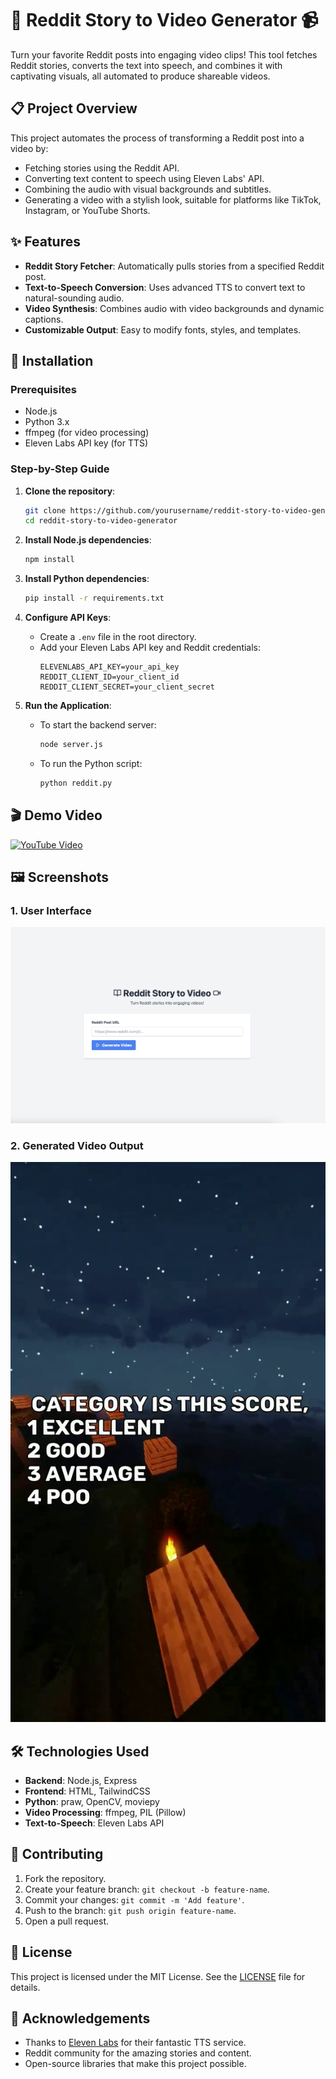 # 🚀 Reddit Story to Video Generator 📹

Turn your favorite Reddit posts into engaging video clips! This tool fetches Reddit stories, converts the text into speech, and combines it with captivating visuals, all automated to produce shareable videos.


## 📋 Project Overview

This project automates the process of transforming a Reddit post into a video by:
- Fetching stories using the Reddit API.
- Converting text content to speech using Eleven Labs' API.
- Combining the audio with visual backgrounds and subtitles.
- Generating a video with a stylish look, suitable for platforms like TikTok, Instagram, or YouTube Shorts.

## ✨ Features

- **Reddit Story Fetcher**: Automatically pulls stories from a specified Reddit post.
- **Text-to-Speech Conversion**: Uses advanced TTS to convert text to natural-sounding audio.
- **Video Synthesis**: Combines audio with video backgrounds and dynamic captions.
- **Customizable Output**: Easy to modify fonts, styles, and templates.

## 🔧 Installation

### Prerequisites

- Node.js
- Python 3.x
- ffmpeg (for video processing)
- Eleven Labs API key (for TTS)

### Step-by-Step Guide

1. **Clone the repository**:
    ```bash
    git clone https://github.com/yourusername/reddit-story-to-video-generator.git
    cd reddit-story-to-video-generator
    ```

2. **Install Node.js dependencies**:
    ```bash
    npm install
    ```

3. **Install Python dependencies**:
    ```bash
    pip install -r requirements.txt
    ```

4. **Configure API Keys**:
   - Create a `.env` file in the root directory.
   - Add your Eleven Labs API key and Reddit credentials:
     ```
     ELEVENLABS_API_KEY=your_api_key
     REDDIT_CLIENT_ID=your_client_id
     REDDIT_CLIENT_SECRET=your_client_secret
     ```

5. **Run the Application**:
   - To start the backend server:
     ```bash
     node server.js
     ```
   - To run the Python script:
     ```bash
     python reddit.py
     ```

## 🎬 Demo Video

[![YouTube Video](https://img.youtube.com/vi/iwBzLQjRW6w/0.jpg)](https://youtube.com/shorts/iwBzLQjRW6w?si=rEG8pfOyfWALmf23)

## 🖼️ Screenshots

### 1. User Interface
![UI Preview](uploads/ui.png)

### 2. Generated Video Output
![Video Output Preview](uploads/video.png)

## 🛠️ Technologies Used

- **Backend**: Node.js, Express
- **Frontend**: HTML, TailwindCSS
- **Python**: praw, OpenCV, moviepy
- **Video Processing**: ffmpeg, PIL (Pillow)
- **Text-to-Speech**: Eleven Labs API

## 🤝 Contributing

1. Fork the repository.
2. Create your feature branch: `git checkout -b feature-name`.
3. Commit your changes: `git commit -m 'Add feature'`.
4. Push to the branch: `git push origin feature-name`.
5. Open a pull request.

## 📜 License

This project is licensed under the MIT License. See the [LICENSE](LICENSE) file for details.

## 🌟 Acknowledgements

- Thanks to [Eleven Labs](https://elevenlabs.io) for their fantastic TTS service.
- Reddit community for the amazing stories and content.
- Open-source libraries that make this project possible.

